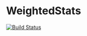 # WeightedStats

[![Build Status](https://travis-ci.org/tensorjack/WeightedStats.jl.svg?branch=master)](https://travis-ci.org/tensorjack/WeightedStats.jl)
